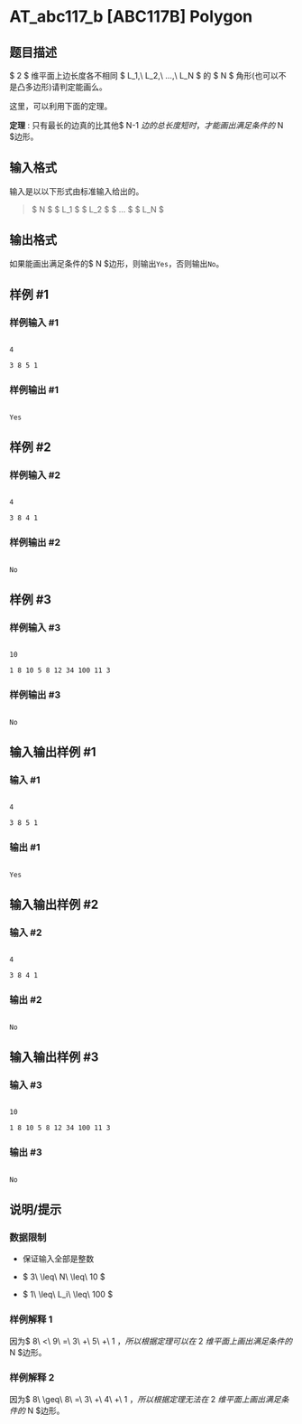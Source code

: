 # AT_abc117_b [ABC117B] Polygon

## 题目描述

$ 2 $ 维平面上边长度各不相同 $ L_1,\ L_2,\ ...,\ L_N $ 的 $ N $ 角形(也可以不是凸多边形)请判定能画么。

这里，可以利用下面的定理。

**定理** : 只有最长的边真的比其他$ N-1 $边的总长度短时，才能画出满足条件的$ N $边形。

## 输入格式

输入是以以下形式由标准输入给出的。

> $ N $ $ L_1 $ $ L_2 $ $ ... $ $ L_N $

## 输出格式

如果能画出满足条件的$ N $边形，则输出` Yes `，否则输出` No `。

## 样例 #1

### 样例输入 #1

```
4
3 8 5 1
```

### 样例输出 #1

```
Yes
```

## 样例 #2

### 样例输入 #2

```
4
3 8 4 1
```

### 样例输出 #2

```
No
```

## 样例 #3

### 样例输入 #3

```
10
1 8 10 5 8 12 34 100 11 3
```

### 样例输出 #3

```
No
```

## 输入输出样例 #1

### 输入 #1

```
4
3 8 5 1
```

### 输出 #1

```
Yes
```

## 输入输出样例 #2

### 输入 #2

```
4
3 8 4 1
```

### 输出 #2

```
No
```

## 输入输出样例 #3

### 输入 #3

```
10
1 8 10 5 8 12 34 100 11 3
```

### 输出 #3

```
No
```

## 说明/提示

### 数据限制

- 保证输入全部是整数
- $ 3\ \leq\ N\ \leq\ 10 $
- $ 1\ \leq\ L_i\ \leq\ 100 $

### 样例解释 1

因为$ 8\ <\ 9\ =\ 3\ +\ 5\ +\ 1 $，所以根据定理可以在$ 2 $维平面上画出满足条件的$ N $边形。

### 样例解释 2

因为$ 8\ \geq\ 8\ =\ 3\ +\ 4\ +\ 1 $，所以根据定理无法在$ 2 $维平面上画出满足条件的$ N $边形。